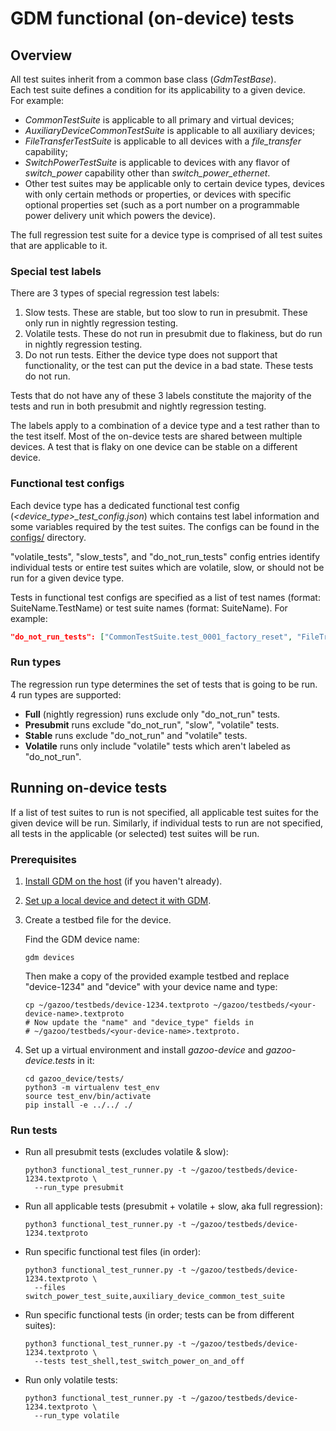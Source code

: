 # GDM functional (on-device) tests

## Overview

All test suites inherit from a common base class (*GdmTestBase*). \
Each test suite defines a condition for its applicability to a given device. \
For example:

- *CommonTestSuite* is applicable to all primary and virtual devices;
- *AuxiliaryDeviceCommonTestSuite* is applicable to all auxiliary devices;
- *FileTransferTestSuite* is applicable to all devices with a
  *file_transfer* capability;
- *SwitchPowerTestSuite* is applicable to devices with any flavor of
  *switch_power* capability other than *switch_power_ethernet*.
- Other test suites may be applicable only to certain device types, devices
  with only certain methods or properties, or devices with specific optional
  properties set (such as a port number on a programmable power delivery unit
  which powers the device).

The full regression test suite for a device type is comprised of all test suites
that are applicable to it.

### Special test labels

There are 3 types of special regression test labels:

1. Slow tests. These are stable, but too slow to run in presubmit. These only
   run in nightly regression testing.
2. Volatile tests. These do not run in presubmit due to flakiness, but do run in
   nightly regression testing.
3. Do not run tests. Either the device type does not support that functionality,
   or the test can put the device in a bad state. These tests do not run.

Tests that do not have any of these 3 labels constitute the majority of the
tests and run in both presubmit and nightly regression testing.

The labels apply to a combination of a device type and a test rather than
to the test itself. Most of the on-device tests are shared between multiple
devices. A test that is flaky on one device can be stable on a different device.

### Functional test configs

Each device type has a dedicated functional test config
(*\<device_type\>_test_config.json*) which contains test label information and
some variables required by the test suites. The configs can be found in the
[configs/](configs/) directory.

"volatile_tests", "slow_tests", and "do_not_run_tests" config entries identify
individual tests or entire test suites which are volatile, slow, or should not
be run for a given device type.

Tests in functional test configs are specified as a list of test names (format: SuiteName.TestName) or
test suite names (format: SuiteName). For example:

```json
"do_not_run_tests": ["CommonTestSuite.test_0001_factory_reset", "FileTransferTestSuite"]
```

### Run types

The regression run type determines the set of tests that is going to be run. \
4 run types are supported:

* **Full** (nightly regression) runs exclude only "do_not_run" tests.
* **Presubmit** runs exclude "do_not_run", "slow", "volatile" tests.
* **Stable** runs exclude "do_not_run" and "volatile" tests.
* **Volatile** runs only include "volatile" tests which aren't labeled as
  "do_not_run".

## Running on-device tests

If a list of test suites to run is not specified, all applicable test suites for
the given device will be run. Similarly, if individual tests to run are not
specified, all tests in the applicable (or selected) test suites will be run.

### Prerequisites

1. [Install GDM on the host](https://github.com/google/gazoo-device#install)
   (if you haven't already).
2. [Set up a local device and detect it with GDM](https://github.com/google/gazoo-device/blob/master/docs/device_setup).
3. Create a testbed file for the device.

   Find the GDM device name:

   ```
   gdm devices
   ```

   Then make a copy of the provided example testbed and replace "device-1234"
   and "device" with your device name and type:

   ```shell
   cp ~/gazoo/testbeds/device-1234.textproto ~/gazoo/testbeds/<your-device-name>.textproto
   # Now update the "name" and "device_type" fields in
   # ~/gazoo/testbeds/<your-device-name>.textproto.
   ```

4. Set up a virtual environment and install *gazoo-device* and
   *gazoo-device.tests* in it:

   ```shell
   cd gazoo_device/tests/
   python3 -m virtualenv test_env
   source test_env/bin/activate
   pip install -e ../../ ./
   ```

### Run tests

* Run all presubmit tests (excludes volatile & slow):

  ```shell
  python3 functional_test_runner.py -t ~/gazoo/testbeds/device-1234.textproto \
    --run_type presubmit
  ```

* Run all applicable tests (presubmit + volatile + slow, aka full regression):

  ```shell
  python3 functional_test_runner.py -t ~/gazoo/testbeds/device-1234.textproto
  ```

* Run specific functional test files (in order):

  ```shell
  python3 functional_test_runner.py -t ~/gazoo/testbeds/device-1234.textproto \
    --files switch_power_test_suite,auxiliary_device_common_test_suite
  ```

* Run specific functional tests (in order; tests can be from different suites):

  ```shell
  python3 functional_test_runner.py -t ~/gazoo/testbeds/device-1234.textproto \
    --tests test_shell,test_switch_power_on_and_off
  ```

* Run only volatile tests:

  ```shell
  python3 functional_test_runner.py -t ~/gazoo/testbeds/device-1234.textproto \
    --run_type volatile
  ```
